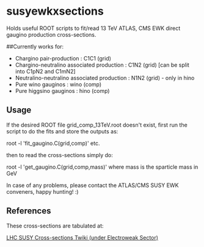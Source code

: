 # susyewkxsections

Holds useful ROOT scripts to fit/read 13 TeV ATLAS, CMS EWK direct gaugino production cross-sections.

##Currently works for:

* Chargino pair-production                    : C1C1 (grid)
* Chargino-neutralino associated production   : C1N2 (grid) [can be split into C1pN2 and C1mN2]
* Neutralino-neutralino associated production : N1N2 (grid) - only in hino
* Pure wino gauginos     : wino                    (comp)
* Pure higgsino gauginos : hino                    (comp)

## Usage

If the desired ROOT file grid_comp_13TeV.root doesn't exist, first run the script to do the fits and store the outputs as:

root -l 'fit_gaugino.C(grid,comp)' etc.

then to read the cross-sections simply do:

root -l 'get_gaugino.C(grid,comp,mass)' where mass is the sparticle mass in GeV

In case of any problems, please contact the ATLAS/CMS SUSY EWK conveners, happy hunting! :)

## References

These cross-sections are tabulated at:

[LHC SUSY Cross-sections Twiki (under Electroweak Sector)](https://twiki.cern.ch/twiki/bin/view/LHCPhysics/SUSYCrossSections#Cross_sections_for_various_S_AN2)
